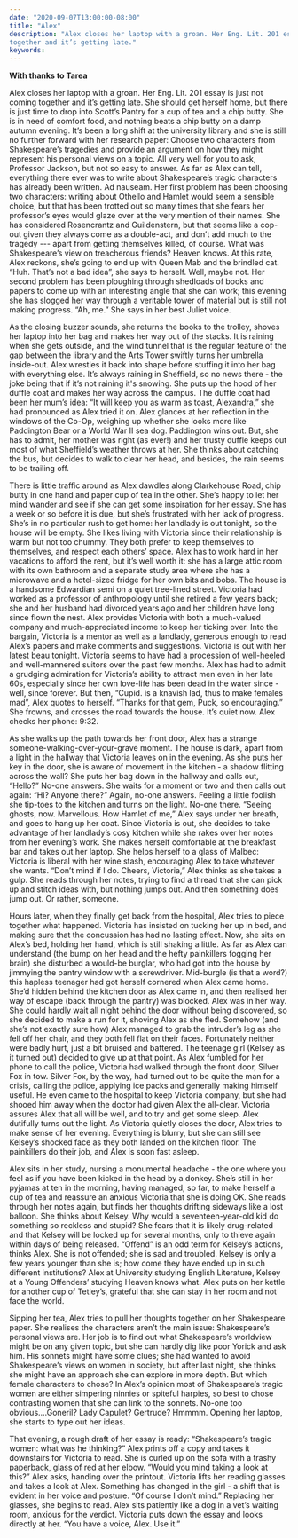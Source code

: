 ```yaml
---
date: "2020-09-07T13:00:00-08:00"
title: "Alex"
description: "Alex closes her laptop with a groan. Her Eng. Lit. 201 essay is just not coming
together and it’s getting late."
keywords:
---
```


**With thanks to Tarea**

Alex closes her laptop with a groan. Her Eng. Lit. 201 essay is just not coming together and it’s
getting late. She should get herself home, but there is just time to drop into Scott’s Pantry for a
cup of tea and a chip butty. She is in need of comfort food, and nothing beats a chip butty on a
damp autumn evening. It’s been a long shift at the university library and she is still no further
forward with her research paper: Choose two characters from Shakespeare’s tragedies and provide an
argument on how they might represent his personal views on a topic. All very well for you to ask,
Professor Jackson, but not so easy to answer. As far as Alex can tell, everything there ever was to
write about Shakespeare’s tragic characters has already been written. Ad nauseam. Her first problem
has been choosing two characters: writing about Othello and Hamlet would seem a sensible choice, but
that has been trotted out so many times that she fears her professor’s eyes would glaze over at the
very mention of their names. She has considered Rosencrantz and Guildenstern, but that seems like a
cop-out given they always come as a double-act, and don’t add much to the tragedy --- apart from
getting themselves killed, of course. What was Shakespeare’s view on treacherous friends? Heaven
knows. At this rate, Alex reckons, she’s going to end up with Queen Mab and the brindled
cat. “Huh. That’s not a bad idea”, she says to herself. Well, maybe not. Her second problem has been
ploughing through shedloads of books and papers to come up with an interesting angle that she can
work; this evening she has slogged her way through a veritable tower of material but is still not
making progress. “Ah, me.” She says in her best Juliet voice.

As the closing buzzer sounds, she returns the books to the trolley, shoves her laptop into her bag
and makes her way out of the stacks. It is raining when she gets outside, and the wind tunnel that
is the regular feature of the gap between the library and the Arts Tower swiftly turns her umbrella
inside-out. Alex wrestles it back into shape before stuffing it into her bag with everything
else. It’s always raining in Sheffield, so no news there - the joke being that if it’s not raining
it's snowing. She puts up the hood of her duffle coat and makes her way across the campus. The
duffle coat had been her mum’s idea: “It will keep you as warm as toast, Alexandra,” she had
pronounced as Alex tried it on. Alex glances at her reflection in the windows of the Co-Op, weighing
up whether she looks more like Paddington Bear or a World War II sea dog. Paddington wins out. But,
she has to admit, her mother was right (as ever!) and her trusty duffle keeps out most of what
Sheffield’s weather throws at her. She thinks about catching the bus, but decides to walk to clear
her head, and besides, the rain seems to be trailing off.

There is little traffic around as Alex dawdles along Clarkehouse Road, chip butty in one hand and
paper cup of tea in the other. She’s happy to let her mind wander and see if she can get some
inspiration for her essay. She has a week or so before it is due, but she’s frustrated with her lack
of progress. She’s in no particular rush to get home: her landlady is out tonight, so the house will
be empty. She likes living with Victoria since their relationship is warm but not too chummy. They
both prefer to keep themselves to themselves, and respect each others’ space. Alex has to work hard
in her vacations to afford the rent, but it’s well worth it: she has a large attic room with its own
bathroom and a separate study area where she has a microwave and a hotel-sized fridge for her own
bits and bobs. The house is a handsome Edwardian semi on a quiet tree-lined street. Victoria had
worked as a professor of anthropology until she retired a few years back; she and her husband had
divorced years ago and her children have long since flown the nest. Alex provides Victoria with both
a much-valued company and much-appreciated income to keep her ticking over. Into the bargain,
Victoria is a mentor as well as a landlady, generous enough to read Alex’s papers and make comments
and suggestions. Victoria is out with her latest beau tonight. Victoria seems to have had a
procession of well-heeled and well-mannered suitors over the past few months. Alex has had to admit
a grudging admiration for Victoria’s ability to attract men even in her late 60s, especially since
her own love-life has been dead in the water since - well, since forever. But then, “Cupid. is a
knavish lad, thus to make females mad”, Alex quotes to herself. “Thanks for that gem, Puck, so
encouraging.” She frowns, and crosses the road towards the house. It’s quiet now. Alex checks her
phone: 9:32.

As she walks up the path towards her front door, Alex has a strange someone-walking-over-your-grave
moment. The house is dark, apart from a light in the hallway that Victoria leaves on in the
evening. As she puts her key in the door, she is aware of movement in the kitchen - a shadow
flitting across the wall?  She puts her bag down in the hallway and calls out, “Hello?” No-one
answers. She waits for a moment or two and then calls out again: “Hi? Anyone there?” Again, no-one
answers. Feeling a little foolish she tip-toes to the kitchen and turns on the light. No-one
there. “Seeing ghosts, now. Marvellous. How Hamlet of me,” Alex says under her breath, and goes to
hang up her coat. Since Victoria is out, she decides to take advantage of her landlady’s cosy
kitchen while she rakes over her notes from her evening’s work. She makes herself comfortable at the
breakfast bar and takes out her laptop. She helps herself to a glass of Malbec: Victoria is liberal
with her wine stash, encouraging Alex to take whatever she wants. “Don’t mind if I do. Cheers,
Victoria,” Alex thinks as she takes a gulp. She reads through her notes, trying to find a thread
that she can pick up and stitch ideas with, but nothing jumps out. And then something does jump
out. Or rather, someone.

Hours later, when they finally get back from the hospital, Alex tries to piece together what
happened. Victoria has insisted on tucking her up in bed, and making sure that the concussion has
had no lasting effect. Now, she sits on Alex’s bed, holding her hand, which is still shaking a
little. As far as Alex can understand (the bump on her head and the hefty painkillers fogging her
brain) she disturbed a would-be burglar, who had got into the house by jimmying the pantry window
with a screwdriver. Mid-burgle (is that a word?) this hapless teenager had got herself cornered when
Alex came home. She’d hidden behind the kitchen door as Alex came in, and then realised her way of
escape (back through the pantry) was blocked. Alex was in her way. She could hardly wait all night
behind the door without being discovered, so she decided to make a run for it, shoving Alex as she
fled. Somehow (and she’s not exactly sure how) Alex managed to grab the intruder’s leg as she fell
off her chair, and they both fell flat on their faces. Fortunately neither were badly hurt, just a
bit bruised and battered. The teenage girl (Kelsey as it turned out) decided to give up at that
point. As Alex fumbled for her phone to call the police, Victoria had walked through the front door,
Silver Fox in tow. Silver Fox, by the way, had turned out to be quite the man for a crisis, calling
the police, applying ice packs and generally making himself useful. He even came to the hospital to
keep Victoria company, but she had shooed him away when the doctor had given Alex the
all-clear. Victoria assures Alex that all will be well, and to try and get some sleep. Alex
dutifully turns out the light. As Victoria quietly closes the door, Alex tries to make sense of her
evening. Everything is blurry, but she can still see Kelsey’s shocked face as they both landed on
the kitchen floor. The painkillers do their job, and Alex is soon fast asleep.

Alex sits in her study, nursing a monumental headache - the one where you feel as if you have been
kicked in the head by a donkey. She’s still in her pyjamas at ten in the morning, having managed, so
far, to make herself a cup of tea and reassure an anxious Victoria that she is doing OK. She reads
through her notes again, but finds her thoughts drifting sideways like a lost balloon. She thinks
about Kelsey. Why would a seventeen-year-old kid do something so reckless and stupid? She fears that
it is likely drug-related and that Kelsey will be locked up for several months, only to thieve again
within days of being released. “Offend” is an odd term for Kelsey’s actions, thinks Alex. She is not
offended; she is sad and troubled. Kelsey is only a few years younger than she is; how come they
have ended up in such different institutions? Alex at University studying English Literature, Kelsey
at a Young Offenders’ studying Heaven knows what. Alex puts on her kettle for another cup of
Tetley’s, grateful that she can stay in her room and not face the world.

Sipping her tea, Alex tries to pull her thoughts together on her Shakespeare paper. She realises the
characters aren’t the main issue: Shakespeare’s personal views are. Her job is to find out what
Shakespeare’s worldview might be on any given topic, but she can hardly dig like poor Yorick and ask
him. His sonnets might have some clues; she had wanted to avoid Shakespeare’s views on women in
society, but after last night, she thinks she might have an approach she can explore in more
depth. But which female characters to chose? In Alex’s opinion most of Shakespeare’s tragic women
are either simpering ninnies or spiteful harpies, so best to chose contrasting women that she can
link to the sonnets. No-one too obvious….Goneril? Lady Capulet?  Gertrude? Hmmmm. Opening her
laptop, she starts to type out her ideas.

That evening, a rough draft of her essay is ready: “Shakespeare’s tragic women: what was he
thinking?” Alex prints off a copy and takes it downstairs for Victoria to read. She is curled up on
the sofa with a trashy paperback, glass of red at her elbow. “Would you mind taking a look at this?”
Alex asks, handing over the printout. Victoria lifts her reading glasses and takes a look at
Alex. Something has changed in the girl - a shift that is evident in her voice and posture. “Of
course I don’t mind.” Replacing her glasses, she begins to read. Alex sits patiently like a dog in a
vet’s waiting room, anxious for the verdict. Victoria puts down the essay and looks directly at
her. “You have a voice, Alex. Use it.”
